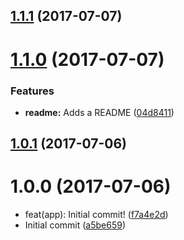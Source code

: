 <a name="1.1.1"></a>
## [1.1.1](https://github.com/graphistry/vgraph-to-mapd/compare/v1.1.0...v1.1.1) (2017-07-07)



<a name="1.1.0"></a>
# [1.1.0](https://github.com/graphistry/vgraph-to-mapd/compare/v1.0.1...v1.1.0) (2017-07-07)


### Features

* **readme:** Adds a README ([04d8411](https://github.com/graphistry/vgraph-to-mapd/commit/04d8411))



<a name="1.0.1"></a>
## [1.0.1](https://github.com/graphistry/vgraph-to-mapd/compare/v1.0.0...v1.0.1) (2017-07-06)



<a name="1.0.0"></a>
# 1.0.0 (2017-07-06)

* feat(app): Initial commit! ([f7a4e2d](https://github.com/graphistry/vgraph-to-mapd/commit/f7a4e2d))
* Initial commit ([a5be659](https://github.com/graphistry/vgraph-to-mapd/commit/a5be659))



